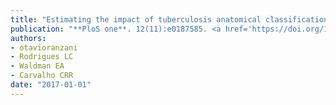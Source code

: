 ```yaml
---
title: "Estimating the impact of tuberculosis anatomical classification on treatment outcomes: A patient and surveillance perspective analysis"
publication: "**PloS one**. 12(11):e0187585. <a href='https://doi.org/10.1371/journal.pone.0187585' target='_blank' rel='noopener noreferrer'>10.1371/journal.pone.0187585</a>"
authors:
- otavioranzani
- Rodrigues LC
- Waldman EA
- Carvalho CRR
date: "2017-01-01"
---
```

